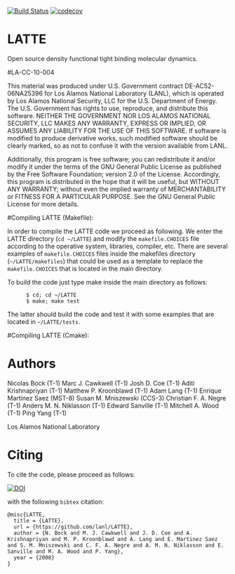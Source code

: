 [![Build Status](https://travis-ci.org/lanl/LATTE.svg?branch=master)](https://travis-ci.org/lanl/LATTE)
[![codecov](https://codecov.io/gh/lanl/LATTE/branch/master/graph/badge.svg)](https://codecov.io/gh/lanl/LATTE)

# LATTE

Open source density functional tight binding molecular dynamics.

#LA-CC-10-004

This material was produced under U.S. Government contract DE-AC52-06NA25396 for Los Alamos National Laboratory (LANL), which is operated by Los Alamos National Security, LLC for the U.S. Department of Energy. The U.S. Government has rights to use, reproduce, and distribute this software.  NEITHER THE GOVERNMENT NOR LOS ALAMOS NATIONAL SECURITY, LLC MAKES ANY WARRANTY, EXPRESS OR IMPLIED, OR ASSUMES ANY LIABILITY FOR THE USE OF THIS SOFTWARE.  If software is modified to produce derivative works, such modified software should be clearly marked, so as not to confuse it with the version available from LANL.

Additionally, this program is free software; you can redistribute it and/or modify it under the terms of the GNU General Public License as published by the Free Software Foundation; version 2.0 of the License. Accordingly, this program is distributed in the hope that it will be useful, but WITHOUT ANY WARRANTY; without even the implied warranty of MERCHANTABILITY or FITNESS FOR A PARTICULAR PURPOSE. See the GNU General Public License for more details.


#Compiling LATTE (Makefile):

In order to compile the LATTE code we
proceed as following. We enter the LATTE directory (`cd ~/LATTE`) and
modify the `makefile.CHOICES` file according to the operative system,
libraries, compiler, etc. There are several examples of
`makefile.CHOICES` files inside the makefiles directory
(`~/LATTE/makefiles`) that could be used as a template to replace the
`makefile.CHOICES` that is located in the main directory.

To build the code just type make inside the main directory as follows:

          $ cd; cd ~/LATTE
          $ make; make test


The latter should build the code and test it with some examples that are
located in `~/LATTE/tests`.

#Compiling LATTE (Cmake):


# Authors

Nicolas Bock (T-1)
Marc J. Cawkwell (T-1)
Josh D. Coe (T-1)
Aditi Krishnapriyan (T-1)
Matthew P. Kroonblawd (T-1)
Adam Lang (T-1)
Enrique Martinez Saez (MST-8)
Susan M. Mniszewski (CCS-3)
Christian F. A. Negre (T-1)
Anders M. N. Niklasson (T-1)
Edward Sanville (T-1)
Mitchell A. Wood (T-1)
Ping Yang (T-1)

Los Alamos National Laboratory


# Citing

To cite the code, please proceed as follows:

[![DOI](https://zenodo.org/badge/75976231.svg)](https://zenodo.org/badge/latestdoi/75976231)

with the following `bibtex` citation:

    @misc{LATTE,
      title = {LATTE},
      url = {https://github.com/lanl/LATTE},
      author = {N. Bock and M. J. Cawkwell and J. D. Coe and A. Krishnapriyan and M. P. Kroonblawd and A. Lang and E. Martinez Saez and S. M. Mniszewski and C. F. A. Negre and A. M. N. Niklasson and E. Sanville and M. A. Wood and P. Yang},
      year = {2008}
    }
